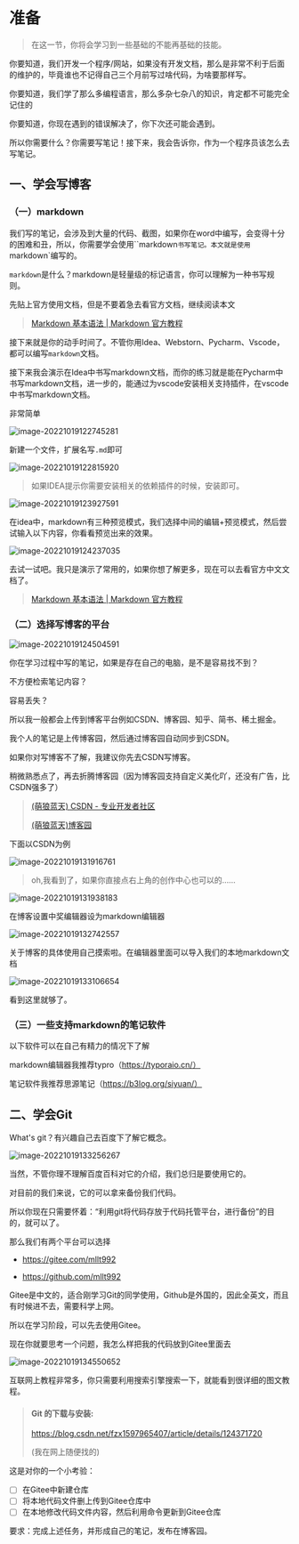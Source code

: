 # 准备

 > 在这一节，你将会学习到一些基础的不能再基础的技能。

你要知道，我们开发一个程序/网站，如果没有开发文档，那么是非常不利于后面的维护的，毕竟谁也不记得自己三个月前写过啥代码，为啥要那样写。

你要知道，我们学了那么多编程语言，那么多杂七杂八的知识，肯定都不可能完全记住的

你要知道，你现在遇到的错误解决了，你下次还可能会遇到。

所以你需要什么？你需要写笔记！接下来，我会告诉你，作为一个程序员该怎么去写笔记。

## 一、学会写博客

### （一）markdown

我们写的笔记，会涉及到大量的代码、截图，如果你在word中编写，会变得十分的困难和丑，所以，你需要学会使用``markdown`书写笔记。本文就是使用`markdown`编写的。

`markdown`是什么？markdown是轻量级的标记语言，你可以理解为一种书写规则。

先贴上官方使用文档，但是不要着急去看官方文档，继续阅读本文

> [Markdown 基本语法 | Markdown 官方教程](https://markdown.com.cn/basic-syntax/)

接下来就是你的动手时间了。不管你用Idea、Webstorn、Pycharm、Vscode，都可以编写`markdown`文档。

接下来我会演示在Idea中书写markdown文档，而你的练习就是能在Pycharm中书写markdown文档，进一步的，能通过为vscode安装相关支持插件，在vscode中书写markdown文档。

非常简单

![image-20221019122745281](001.准备.assets/image-20221019122745281.png)

新建一个文件，扩展名写`.md`即可

![image-20221019122815920](001.准备.assets/image-20221019122815920.png)

> 如果IDEA提示你需要安装相关的依赖插件的时候，安装即可。

![image-20221019123927591](001.准备.assets/image-20221019123927591.png)

在idea中，markdown有三种预览模式，我们选择中间的编辑+预览模式，然后尝试输入以下内容，你看看预览出来的效果。

![image-20221019124237035](001.准备.assets/image-20221019124237035.png)

去试一试吧。我只是演示了常用的，如果你想了解更多，现在可以去看官方中文文档了。

> [Markdown 基本语法 | Markdown 官方教程](https://markdown.com.cn/basic-syntax/)

### （二）选择写博客的平台

![image-20221019124504591](001.准备.assets/image-20221019124504591-1666154705129-1.png)

你在学习过程中写的笔记，如果是存在自己的电脑，是不是容易找不到？

不方便检索笔记内容？

容易丢失？

所以我一般都会上传到博客平台例如CSDN、博客园、知乎、简书、稀土掘金。

我个人的笔记是上传博客园，然后通过博客园自动同步到CSDN。

如果你对写博客不了解，我建议你先去CSDN写博客。

稍微熟悉点了，再去折腾博客园（因为博客园支持自定义美化吖，还没有广告，比CSDN强多了）

> [(萌狼蓝天) CSDN - 专业开发者社区](https://blog.csdn.net/ks2686)
>
> [(萌狼蓝天)博客园](https://www.cnblogs.com/mllt/)

下面以CSDN为例

![image-20221019131916761](001.准备.assets/image-20221019131916761.png)

> oh,我看到了，如果你直接点右上角的创作中心也可以的……

![image-20221019131938183](001.准备.assets/image-20221019131938183.png)

在博客设置中奖编辑器设为markdown编辑器

![image-20221019132742557](001.准备.assets/image-20221019132742557.png)

关于博客的具体使用自己摸索啦。在编辑器里面可以导入我们的本地markdown文档

![image-20221019133106654](001.准备.assets/image-20221019133106654.png)

看到这里就够了。

### （三）一些支持markdown的笔记软件

以下软件可以在自己有精力的情况下了解

markdown编辑器我推荐typro（https://typoraio.cn/）

笔记软件我推荐思源笔记（https://b3log.org/siyuan/）



## 二、学会Git

What's git？有兴趣自己去百度下了解它概念。

![image-20221019133256267](001.准备.assets/image-20221019133256267.png)

当然，不管你理不理解百度百科对它的介绍，我们总归是要使用它的。

对目前的我们来说，它的可以拿来备份我们代码。

所以你现在只需要怀着：“利用git将代码存放于代码托管平台，进行备份”的目的，就可以了。

那么我们有两个平台可以选择

* https://gitee.com/mllt992

* https://github.com/mllt992

Gitee是中文的，适合刚学习Git的同学使用，Github是外国的，因此全英文，而且有时候进不去，需要科学上网。

所以在学习阶段，可以先去使用Gitee。

现在你就要思考一个问题，我怎么样把我的代码放到Gitee里面去

![image-20221019134550652](001.准备.assets/image-20221019134550652.png)

互联网上教程非常多，你只需要利用搜索引擎搜索一下，就能看到很详细的图文教程。

> ####  Git 的下载与安装:
>
> https://blog.csdn.net/fzx1597965407/article/details/124371720
>
> (我在网上随便找的)

这是对你的一个小考验：

- [ ] 在Gitee中新建仓库
- [ ] 将本地代码文件删上传到Gitee仓库中
- [ ] 在本地修改代码文件内容，然后利用命令更新到Gitee仓库

要求：完成上述任务，并形成自己的笔记，发布在博客园。